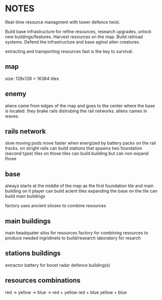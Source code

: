 # NOTES

Real-time resource managment with tower defence twist.

Build base infrastructure for refine resources, research upgrades, unlock new buildings/features. Harvest resources on the map. Build railroad systems. Defend the infrastructure and base aginst alien creatures.


extracting and transporting resources fast is the key to survival.


## map
size: 128x128 = 16384 tiles

## enemy
aliens came from edges of the map and goes to the center where the base is located. they brake rails distrubing the rail networks. aliens cames in waves.

## rails network
slow moving pods move faster when energized by battery packs on the rail tracks.
on stright rails can build stations that spawns two foundation (second type) tiles
on those tiles can build building but can non expand those

## base
always starts at the middle of the map as the first foundation tile and main building on it
player can build acient tiles expanding the base
on the tile can build main buildings

factory uses ancient siloses to combine resources

## main buildings

main headquater
silos for resources
factory for combining resources to produce needed ingridinets to build/research
laboratory for resarch

## stations buildings
extractor
battery for boost
radar
defence building(s)

## resources combinations
red ->
yellow ->
blue ->
red + yellow
red + blue
yellow + blue
